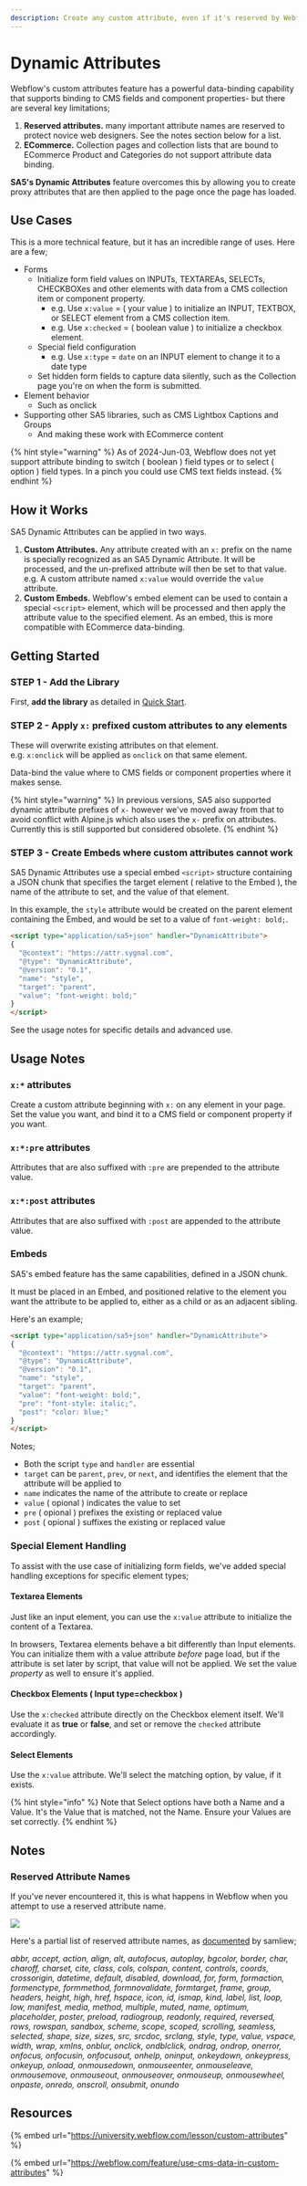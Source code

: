```yaml
---
description: Create any custom attribute, even if it's reserved by Webflow
---
```


# Dynamic Attributes

Webflow's custom attributes feature has a powerful data-binding capability that supports binding to CMS fields and component properties- but there are several key limitations;&#x20;

1. **Reserved attributes.** many important attribute names are reserved to protect novice web designers. See the notes section below for a list. &#x20;
2. **ECommerce.**  Collection pages and collection lists that are bound to ECommerce Product and Categories do not support attribute data binding.&#x20;

**SA5's Dynamic Attributes** feature overcomes this by allowing you to create proxy attributes that are then applied to the page once the page has loaded.&#x20;

## Use Cases

This is a more technical feature, but it has an incredible range of uses. Here are a few;

* Forms
  * Initialize form field values on INPUTs, TEXTAREAs, SELECTs, CHECKBOXes and other elements with data from a CMS collection item or component property. &#x20;
    * e.g. Use `x:value` = ( your value ) to initialize an INPUT, TEXTBOX, or SELECT element from a CMS collection item.    &#x20;
    * e.g. Use `x:checked` = ( boolean value ) to initialize a checkbox element.&#x20;
  * Special field configuration&#x20;
    * e.g. Use `x:type` = `date` on an INPUT element to change it to a date type&#x20;
  * Set hidden form fields to capture data silently, such as the Collection page you're on when the form is submitted. &#x20;
* Element behavior
  * Such as onclick&#x20;
* Supporting other SA5 libraries, such as CMS Lightbox Captions and Groups&#x20;
  * And making these work with ECommerce content    &#x20;

{% hint style="warning" %}
As of 2024-Jun-03, Webflow does not yet support attribute binding to switch ( boolean ) field types or to select ( option ) field types. In a pinch you could use CMS text fields instead.&#x20;
{% endhint %}

## How it Works <a href="#usage-notes" id="usage-notes"></a>

SA5 Dynamic Attributes can be applied in two ways.

1. **Custom Attributes.** Any attribute created with an `x:` prefix on the name is specially recognized as an SA5 Dynamic Attribute.  It will be processed, and the un-prefixed attribute will then be set to that value. \
   e.g. A custom attribute named `x:value` would override the `value` attribute.&#x20;
2. **Custom Embeds.** Webflow's embed element can be used to contain a special `<script>` element, which will be processed and then apply the attribute value to the specified element. As an embed, this is more compatible with ECommerce data-binding.&#x20;

## Getting Started <a href="#getting-started-nocode" id="getting-started-nocode"></a>

### STEP 1 - Add the Library <a href="#step-1---add-the-library" id="step-1---add-the-library"></a>

First, **add the library** as detailed in [Quick Start](../quick-start.md).&#x20;

### STEP 2 - Apply `x:` prefixed custom attributes to any elements <a href="#step-2---apply-wfu-sort-and-configuration-attributes-to-the-elements-you-want-to-filter" id="step-2---apply-wfu-sort-and-configuration-attributes-to-the-elements-you-want-to-filter"></a>

These will overwrite existing attributes on that element.\
e.g. `x:onclick` will be applied as `onclick` on that same element.&#x20;

Data-bind the value where to CMS fields or component properties where it makes sense.  &#x20;

{% hint style="warning" %}
In previous versions, SA5 also supported dynamic attribute prefixes of `x-` however we've moved away from that to avoid conflict with Alpine.js which also uses the `x-` prefix on attributes. Currently this is still supported but considered obsolete.&#x20;
{% endhint %}

### STEP 3 - Create Embeds where custom attributes cannot work&#x20;

SA5 Dynamic Attributes use a special embed `<script>` structure containing a JSON chunk that specifies the target element ( relative to the Embed ), the name of the attribute to set, and the value of that element.&#x20;

In this example, the `style` attribute would be created on the parent element containing the Embed, and would be set to a value of `font-weight: bold;`. &#x20;

```html
<script type="application/sa5+json" handler="DynamicAttribute">
{
  "@context": "https://attr.sygnal.com",
  "@type": "DynamicAttribute",
  "@version": "0.1",
  "name": "style", 
  "target": "parent", 
  "value": "font-weight: bold;"    
}
</script>
```

See the usage notes for specific details and advanced use.

## Usage Notes <a href="#usage-notes" id="usage-notes"></a>

### `x:*` attributes <a href="#wfu-sort-attribute" id="wfu-sort-attribute"></a>

Create a custom attribute beginning with `x:` on any element in your page.  Set the value you want, and bind it to a CMS field or component property if you want.&#x20;

### `x:*:pre` attributes <a href="#wfu-sort-attribute" id="wfu-sort-attribute"></a>

Attributes that are also suffixed with `:pre` are prepended to the attribute value.&#x20;

### `x:*:post` attributes <a href="#wfu-sort-attribute" id="wfu-sort-attribute"></a>

Attributes that are also suffixed with `:post` are appended to the attribute value. &#x20;

### Embeds&#x20;

SA5's embed feature has the same capabilities, defined in a JSON chunk.&#x20;

It must be placed in an Embed, and positioned relative to the element you want the attribute to be applied to, either as a child or as an adjacent sibling.&#x20;

Here's an example;&#x20;

```html
<script type="application/sa5+json" handler="DynamicAttribute">
{
  "@context": "https://attr.sygnal.com",
  "@type": "DynamicAttribute",
  "@version": "0.1",
  "name": "style", 
  "target": "parent", 
  "value": "font-weight: bold;", 
  "pre": "font-style: italic;",
  "post": "color: blue;"  
}
</script>
```

Notes;&#x20;

* Both the script `type` and `handler` are essential&#x20;
* `target` can be `parent`, `prev`, or `next`, and identifies the element that the attribute will be applied to&#x20;
* `name` indicates the name of the attribute to create or replace&#x20;
* `value` ( opional ) indicates the value to set&#x20;
* `pre` ( opional ) prefixes the existing or replaced value&#x20;
* `post` ( opional ) suffixes the existing or replaced value &#x20;

### Special Element Handling <a href="#wfu-sort-dir-attribute" id="wfu-sort-dir-attribute"></a>

To assist with the use case of initializing form fields, we've added special handling exceptions for specific element types;&#x20;

#### Textarea Elements

Just like an input element, you can use the `x:value` attribute to initialize the content of a Textarea.&#x20;

In browsers, Textarea elements behave a bit differently than Input elements. You can initialize them with a value attribute _before_ page load, but if the attribute is set later by script, that value will not be applied. We set the value _property_ as well to ensure it's applied.&#x20;

#### Checkbox Elements ( Input type=checkbox )

Use  the `x:checked` attribute directly on the Checkbox element itself.  We'll evaluate it as **true** or **false**, and set or remove the `checked` attribute accordingly.&#x20;

#### Select Elements&#x20;

Use  the `x:value` attribute.  We'll select the matching option, by value, if it exists. &#x20;

{% hint style="info" %}
Note that Select options have both a Name and a Value.  It's the Value that is matched, not the Name.  Ensure your Values are set correctly.&#x20;
{% endhint %}

## Notes   <a href="#getting-started-nocode" id="getting-started-nocode"></a>

### Reserved Attribute Names

If you've never encountered it, this is what happens in Webflow when you attempt to use a reserved attribute name. &#x20;

![](<../../.gitbook/assets/image (27).png>)

Here's a partial list of reserved attribute names, as [documented](https://discourse.webflow.com/t/list-feature-availability-limits/23610) by samliew;&#x20;

_abbr, accept, action, align, alt, autofocus, autoplay, bgcolor, border, char, charoff, charset, cite, class, cols, colspan, content, controls, coords, crossorigin, datetime, default, disabled, download, for, form, formaction, formenctype, formmethod, formnovalidate, formtarget, frame, group, headers, height, high, href, hspace, icon, id, ismap, kind, label, list, loop, low, manifest, media, method, multiple, muted, name, optimum, placeholder, poster, preload, radiogroup, readonly, required, reversed, rows, rowspan, sandbox, scheme, scope, scoped, scrolling, seamless, selected, shape, size, sizes, src, srcdoc, srclang, style, type, value, vspace, width, wrap, xmlns, onblur, onclick, ondblclick, ondrag, ondrop, onerror, onfocus, onfocusin, onfocusout, onhelp, oninput, onkeydown, onkeypress, onkeyup, onload, onmousedown, onmouseenter, onmouseleave, onmousemove, onmouseout, onmouseover, onmouseup, onmousewheel, onpaste, onredo, onscroll, onsubmit, onundo_

## Resources

{% embed url="https://university.webflow.com/lesson/custom-attributes" %}

{% embed url="https://webflow.com/feature/use-cms-data-in-custom-attributes" %}
